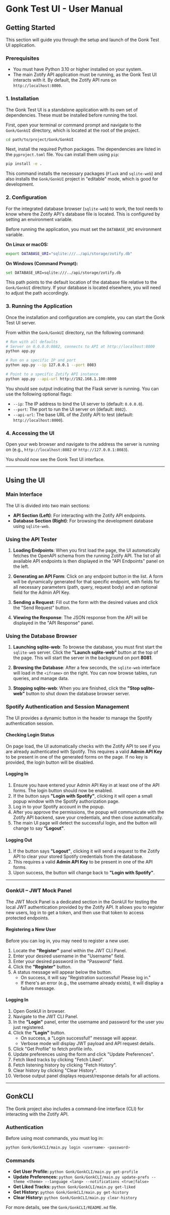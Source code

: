 # Gonk Test UI - User Manual

## Getting Started

This section will guide you through the setup and launch of the Gonk Test UI application.

### Prerequisites

-   You must have Python 3.10 or higher installed on your system.
-   The main Zotify API application must be running, as the Gonk Test UI interacts with it. By default, the Zotify API runs on `http://localhost:8000`.

### 1. Installation

The Gonk Test UI is a standalone application with its own set of dependencies. These must be installed before running the tool.

First, open your terminal or command prompt and navigate to the `Gonk/GonkUI` directory, which is located at the root of the project.
```bash
cd path/to/project/Gonk/GonkUI
```

Next, install the required Python packages. The dependencies are listed in the `pyproject.toml` file. You can install them using `pip`:
```bash
pip install -e .
```
This command installs the necessary packages (`Flask` and `sqlite-web`) and also installs the `Gonk/GonkUI` project in "editable" mode, which is good for development.

### 2. Configuration

For the integrated database browser (`sqlite-web`) to work, the tool needs to know where the Zotify API's database file is located. This is configured by setting an environment variable.

Before running the application, you must set the `DATABASE_URI` environment variable.

**On Linux or macOS:**
```bash
export DATABASE_URI="sqlite:///../api/storage/zotify.db"
```

**On Windows (Command Prompt):**
```bash
set DATABASE_URI=sqlite:///../api/storage/zotify.db
```
This path points to the default location of the database file relative to the `Gonk/GonkUI` directory. If your database is located elsewhere, you will need to adjust the path accordingly.

### 3. Running the Application

Once the installation and configuration are complete, you can start the Gonk Test UI server.

From within the `Gonk/GonkUI` directory, run the following command:
```bash
# Run with all defaults
# Server on 0.0.0.0:8082, connects to API at http://localhost:8000
python app.py

# Run on a specific IP and port
python app.py --ip 127.0.0.1 --port 8083

# Point to a specific Zotify API instance
python app.py --api-url http://192.168.1.100:8000
```

You should see output indicating that the Flask server is running. You can use the following optional flags:
-   `--ip`: The IP address to bind the UI server to (default: `0.0.0.0`).
-   `--port`: The port to run the UI server on (default: `8082`).
-   `--api-url`: The base URL of the Zotify API to test (default: `http://localhost:8000`).

### 4. Accessing the UI

Open your web browser and navigate to the address the server is running on (e.g., `http://localhost:8082` or `http://127.0.0.1:8083`).

You should now see the Gonk Test UI interface.

---

## Using the UI

### Main Interface

The UI is divided into two main sections:
-   **API Section (Left)**: For interacting with the Zotify API endpoints.
-   **Database Section (Right)**: For browsing the development database using `sqlite-web`.

### Using the API Tester

1.  **Loading Endpoints**: When you first load the page, the UI automatically fetches the OpenAPI schema from the running Zotify API. The list of all available API endpoints is then displayed in the "API Endpoints" panel on the left.

2.  **Generating an API Form**: Click on any endpoint button in the list. A form will be dynamically generated for that specific endpoint, with fields for all necessary parameters (path, query, request body) and an optional field for the Admin API Key.

3.  **Sending a Request**: Fill out the form with the desired values and click the "Send Request" button.

4.  **Viewing the Response**: The JSON response from the API will be displayed in the "API Response" panel.

### Using the Database Browser

1.  **Launching sqlite-web**: To browse the database, you must first start the `sqlite-web` server. Click the **"Launch sqlite-web"** button at the top of the page. This will start the server in the background on port **8081**.

2.  **Browsing the Database**: After a few seconds, the `sqlite-web` interface will load in the `<iframe>` on the right. You can now browse tables, run queries, and manage data.

3.  **Stopping sqlite-web**: When you are finished, click the **"Stop sqlite-web"** button to shut down the database browser server.

### Spotify Authentication and Session Management

The UI provides a dynamic button in the header to manage the Spotify authentication session.

#### Checking Login Status
On page load, the UI automatically checks with the Zotify API to see if you are already authenticated with Spotify. This requires a valid **Admin API Key** to be present in one of the generated forms on the page. If no key is provided, the login button will be disabled.

#### Logging In
1.  Ensure you have entered your Admin API Key in at least one of the API forms. The login button should now be enabled.
2.  If the button says **"Login with Spotify"**, clicking it will open a small popup window with the Spotify authorization page.
3.  Log in to your Spotify account in the popup.
4.  After you approve the permissions, the popup will communicate with the Zotify API backend, save your credentials, and then close automatically.
5.  The main UI page will detect the successful login, and the button will change to say **"Logout"**.

#### Logging Out
1.  If the button says **"Logout"**, clicking it will send a request to the Zotify API to clear your stored Spotify credentials from the database.
2.  This requires a valid **Admin API Key** to be present in one of the API forms.
3.  Upon success, the button will change back to **"Login with Spotify"**.

---

### GonkUI – JWT Mock Panel

The JWT Mock Panel is a dedicated section in the GonkUI for testing the local JWT authentication provided by the Zotify API. It allows you to register new users, log in to get a token, and then use that token to access protected endpoints.

#### Registering a New User
Before you can log in, you may need to register a new user.
1.  Locate the **"Register"** panel within the JWT CLI Panel.
2.  Enter your desired username in the "Username" field.
3.  Enter your desired password in the "Password" field.
4.  Click the **"Register"** button.
5.  A status message will appear below the button.
    - On success, it will say "Registration successful! Please log in."
    - If there's an error (e.g., the username already exists), it will display a failure message.

#### Logging In
1. Open GonkUI in browser.
2. Navigate to the JWT CLI Panel.
3. In the **"Login"** panel, enter the username and password for the user you just registered.
4. Click the **"Login"** button.
   - On success, a "Login successful!" message will appear.
   - Verbose mode will display JWT payload and API request details.
5. Click "Get Profile" to fetch profile info.
6. Update preferences using the form and click "Update Preferences".
7. Fetch liked tracks by clicking "Fetch Liked".
8. Fetch listening history by clicking "Fetch History".
9. Clear history by clicking "Clear History".
10. Verbose output panel displays request/response details for all actions.

---

## GonkCLI

The Gonk project also includes a command-line interface (CLI) for interacting with the Zotify API.

### Authentication

Before using most commands, you must log in:
```bash
python Gonk/GonkCLI/main.py login <username> <password>
```

### Commands

-   **Get User Profile:** `python Gonk/GonkCLI/main.py get-profile`
-   **Update Preferences:** `python Gonk/GonkCLI/main.py update-prefs --theme <theme> --language <lang> --notifications <true|false>`
-   **Get Liked Tracks:** `python Gonk/GonkCLI/main.py get-liked`
-   **Get History:** `python Gonk/GonkCLI/main.py get-history`
-   **Clear History:** `python Gonk/GonkCLI/main.py clear-history`

For more details, see the `Gonk/GonkCLI/README.md` file.
